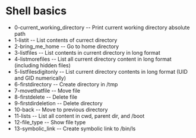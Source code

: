 # Shell basics
 - 0-current_working_directory -- Print current working directory absolute path
 - 1-listit -- List contents of currect directory
 - 2-bring_me_home -- Go to home directory
 - 3-listfiles -- List contents in current directory in long format
 - 4-listmorefiles -- List all current directory content in long format (including hidden files)
 - 5-listfilesdigitonly -- List current directory contents in long format (UID and GID numerically)
 - 6-firstdirectory -- Create directory in /tmp
 - 7-movethatfile -- Move file
 - 8-firstdelete -- Delete file
 - 9-firstdirdeletion -- Delete directory
 - 10-back -- Move to previous directory
 - 11-lists -- List all content in cwd, parent dir, and /boot
 - 12-file_type -- Show file type
 - 13-symbolic_link -- Create symbolic link to /bin/ls

